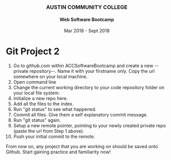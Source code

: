 <center>

### AUSTIN COMMUNITY COLLEGE 
#### Web Software Bootcamp 
Mar 2018 - Sept 2018

</center>

# Git Project 2

  1. Go to github.com within ACCSoftwareBootcamp and create a new --private repository--.  Name it with your firstname only.  Copy the url somewhere on your local machine.
  2. Open command line
  3. Change the current working directory to your code repository folder on your local file system.
  4. Initialize a new repo here.
  5. Add all the files to the index.
  6. Run "git status" to see what happened.
  7. Commit all files.  Give them a self explanatory commit message.
  8. Run "git status" again.
  9. Setup a new remote pointer, pointing to your newly created private repo (paste the url from Step 1 above).
  10. Push your initial commit to the remote.

From now on, any project that you are working on should be saved onto Github. Start gaining practice and familiarity now!
  